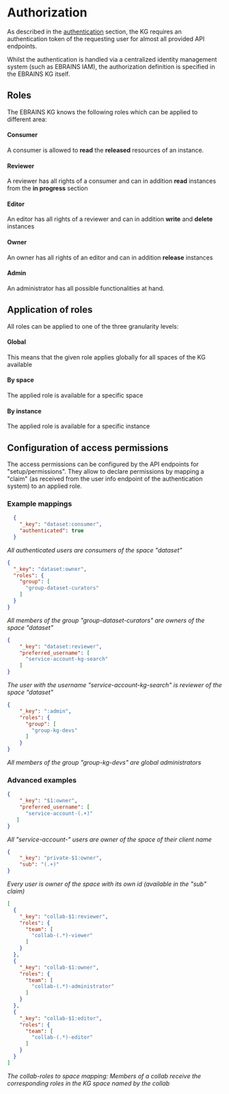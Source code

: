 # Authorization
As described in the [authentication](authentication.html) section, the KG requires an authentication token of the requesting 
user for almost all provided API endpoints. 

Whilst the authentication is handled via a centralized identity management system (such as EBRAINS IAM),
the authorization definition is specified in the EBRAINS KG itself.

## Roles

The EBRAINS KG knows the following roles which can be applied to different area:

#### Consumer
A consumer is allowed to **read** the **released** resources of an instance.

#### Reviewer
A reviewer has all rights of a consumer and can in addition **read** instances from the **in progress** section

#### Editor
An editor has all rights of a reviewer and can in addition **write** and **delete** instances

#### Owner
An owner has all rights of an editor and can in addition **release** instances

#### Admin
An administrator has all possible functionalities at hand.

## Application of roles
All roles can be applied to one of the three granularity levels:

#### Global
This means that the given role applies globally for all spaces of the KG available

#### By space
The applied role is available for a specific space

#### By instance
The applied role is available for a specific instance

## Configuration of access permissions
The access permissions can be configured by the API endpoints for "setup/permissions". 
They allow to declare permissions by mapping a "claim" (as received from the user info 
endpoint of the authentication system) to an applied role.

### Example mappings

```json
  {
    "_key": "dataset:consumer",
    "authenticated": true
  }
```   
*All authenticated users are consumers of the space "dataset"*

```json
{
  "_key": "dataset:owner",
  "roles": {
    "group": [
      "group-dataset-curators"
    ]
  }
}
```
*All members of the group "group-dataset-curators" are owners of the space "dataset"*

```json
{
    "_key": "dataset:reviewer",
    "preferred_username": [
      "service-account-kg-search"
    ]
}
```   
*The user with the username "service-account-kg-search" is reviewer of the space "dataset"*

```json
{
    "_key": ":admin",
    "roles": {
      "group": [
        "group-kg-devs"
      ]
    }
}
```   
*All members of the group "group-kg-devs" are global administrators*

### Advanced examples
   

```json
{
    "_key": "$1:owner",
    "preferred_username": [
      "service-account-(.+)"
   ]
}
```
*All "service-account-" users are owner of the space of their client name*

```json
{
    "_key": "private-$1:owner",
    "sub": "(.+)"
}
```
*Every user is owner of the space with its own id (available in the "sub" claim)*

```json
[
  {
    "_key": "collab-$1:reviewer",
    "roles": {
      "team": [
        "collab-(.*)-viewer"
      ]
    }
  },
  {
    "_key": "collab-$1:owner",
    "roles": {
      "team": [
        "collab-(.*)-administrator"
      ]
    }
  },
  {
    "_key": "collab-$1:editor",
    "roles": {
      "team": [
        "collab-(.*)-editor"
      ]
    }
  }
]
```
*The collab-roles to space mapping: Members of a collab receive the corresponding roles in the KG space named by the collab*




